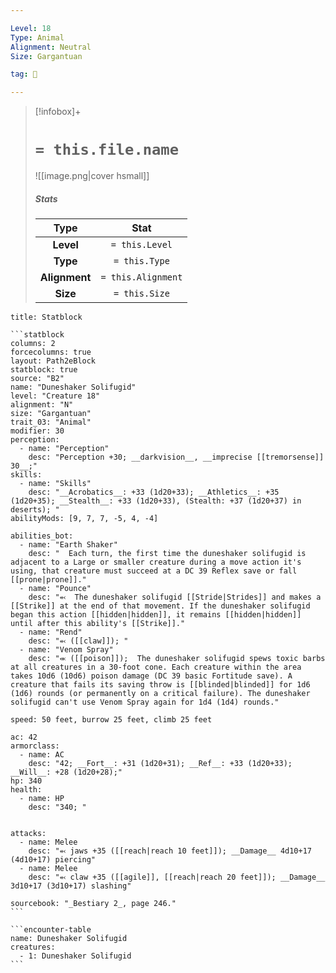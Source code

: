```yaml
---

Level: 18
Type: Animal
Alignment: Neutral
Size: Gargantuan

tag: 👹

---
```


> [!infobox]+
> #  `= this.file.name`
> ![[image.png|cover hsmall]]
> ##### Stats
> Type | Stat |
> :---:|:---:|
> **Level** | `= this.Level` |
> **Type** | `= this.Type` |
> **Alignment** | `= this.Alignment` |
> **Size** | `= this.Size` |



````ad-info
title: Statblock

```statblock
columns: 2
forcecolumns: true
layout: Path2eBlock
statblock: true
source: "B2"
name: "Duneshaker Solifugid"
level: "Creature 18"
alignment: "N"
size: "Gargantuan"
trait_03: "Animal"
modifier: 30
perception:
  - name: "Perception"
    desc: "Perception +30; __darkvision__, __imprecise [[tremorsense]] 30__;"
skills:
  - name: "Skills"
    desc: "__Acrobatics__: +33 (1d20+33); __Athletics__: +35 (1d20+35); __Stealth__: +33 (1d20+33), (Stealth: +37 (1d20+37) in deserts); "
abilityMods: [9, 7, 7, -5, 4, -4]

abilities_bot:
  - name: "Earth Shaker"
    desc: "  Each turn, the first time the duneshaker solifugid is adjacent to a Large or smaller creature during a move action it's using, that creature must succeed at a DC 39 Reflex save or fall [[prone|prone]]."
  - name: "Pounce"
    desc: "⬻  The duneshaker solifugid [[Stride|Strides]] and makes a [[Strike]] at the end of that movement. If the duneshaker solifugid began this action [[hidden|hidden]], it remains [[hidden|hidden]] until after this ability's [[Strike]]."
  - name: "Rend"
    desc: "⬻ ([[claw]]); "
  - name: "Venom Spray"
    desc: "⬺ ([[poison]]);  The duneshaker solifugid spews toxic barbs at all creatures in a 30-foot cone. Each creature within the area takes 10d6 (10d6) poison damage (DC 39 basic Fortitude save). A creature that fails its saving throw is [[blinded|blinded]] for 1d6 (1d6) rounds (or permanently on a critical failure). The duneshaker solifugid can't use Venom Spray again for 1d4 (1d4) rounds."

speed: 50 feet, burrow 25 feet, climb 25 feet

ac: 42
armorclass:
  - name: AC
    desc: "42; __Fort__: +31 (1d20+31); __Ref__: +33 (1d20+33); __Will__: +28 (1d20+28);"
hp: 340
health:
  - name: HP
    desc: "340; "


attacks:
  - name: Melee
    desc: "⬻ jaws +35 ([[reach|reach 10 feet]]); __Damage__ 4d10+17 (4d10+17) piercing"
  - name: Melee
    desc: "⬻ claw +35 ([[agile]], [[reach|reach 20 feet]]); __Damage__ 3d10+17 (3d10+17) slashing"

sourcebook: "_Bestiary 2_, page 246."
```

```encounter-table
name: Duneshaker Solifugid
creatures:
  - 1: Duneshaker Solifugid
```

````


